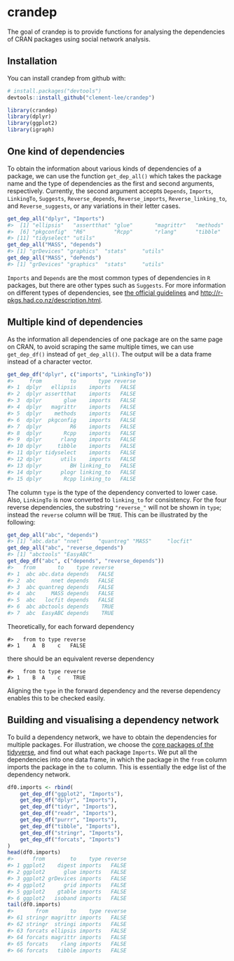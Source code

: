 
<!-- README.md is generated from README.Rmd. Please edit that file -->
crandep
=======

<!-- badges: start -->
<!-- badges: end -->
The goal of crandep is to provide functions for analysing the dependencies of CRAN packages using social network analysis.

Installation
------------

You can install crandep from github with:

``` r
# install.packages("devtools")
devtools::install_github("clement-lee/crandep")
```

``` r
library(crandep)
library(dplyr)
library(ggplot2)
library(igraph)
```

One kind of dependencies
------------------------

To obtain the information about various kinds of dependencies of a package, we can use the function `get_dep_all()` which takes the package name and the type of dependencies as the first and second arguments, respectively. Currently, the second argument accepts `Depends`, `Imports`, `LinkingTo`, `Suggests`, `Reverse_depends`, `Reverse_imports`, `Reverse_linking_to`, and `Reverse_suggests`, or any variations in their letter cases.

``` r
get_dep_all("dplyr", "Imports")
#>  [1] "ellipsis"   "assertthat" "glue"       "magrittr"   "methods"   
#>  [6] "pkgconfig"  "R6"         "Rcpp"       "rlang"      "tibble"    
#> [11] "tidyselect" "utils"
get_dep_all("MASS", "depends")
#> [1] "grDevices" "graphics"  "stats"     "utils"
get_dep_all("MASS", "dePends")
#> [1] "grDevices" "graphics"  "stats"     "utils"
```

`Imports` and `Depends` are the most common types of dependencies in `R` packages, but there are other types such as `Suggests`. For more information on different types of dependencies, see [the official guidelines](https://cran.r-project.org/doc/manuals/r-release/R-exts.html#Package-Dependencies) and <http://r-pkgs.had.co.nz/description.html>.

Multiple kind of dependencies
-----------------------------

As the information all dependencies of one package are on the same page on CRAN, to avoid scraping the same multiple times, we can use `get_dep_df()` instead of `get_dep_all()`. The output will be a data frame instead of a character vector.

``` r
get_dep_df("dplyr", c("imports", "LinkingTo"))
#>     from         to       type reverse
#> 1  dplyr   ellipsis    imports   FALSE
#> 2  dplyr assertthat    imports   FALSE
#> 3  dplyr       glue    imports   FALSE
#> 4  dplyr   magrittr    imports   FALSE
#> 5  dplyr    methods    imports   FALSE
#> 6  dplyr  pkgconfig    imports   FALSE
#> 7  dplyr         R6    imports   FALSE
#> 8  dplyr       Rcpp    imports   FALSE
#> 9  dplyr      rlang    imports   FALSE
#> 10 dplyr     tibble    imports   FALSE
#> 11 dplyr tidyselect    imports   FALSE
#> 12 dplyr      utils    imports   FALSE
#> 13 dplyr         BH linking_to   FALSE
#> 14 dplyr      plogr linking_to   FALSE
#> 15 dplyr       Rcpp linking_to   FALSE
```

The column `type` is the type of the dependency converted to lower case. Also, `LinkingTo` is now converted to `linking_to` for consistency. For the four reverse dependencies, the substring `"reverse_"` will not be shown in `type`; instead the `reverse` column will be `TRUE`. This can be illustrated by the following:

``` r
get_dep_all("abc", "depends")
#> [1] "abc.data" "nnet"     "quantreg" "MASS"     "locfit"
get_dep_all("abc", "reverse_depends")
#> [1] "abctools" "EasyABC"
get_dep_df("abc", c("depends", "reverse_depends"))
#>   from       to    type reverse
#> 1  abc abc.data depends   FALSE
#> 2  abc     nnet depends   FALSE
#> 3  abc quantreg depends   FALSE
#> 4  abc     MASS depends   FALSE
#> 5  abc   locfit depends   FALSE
#> 6  abc abctools depends    TRUE
#> 7  abc  EasyABC depends    TRUE
```

Theoretically, for each forward dependency

    #>   from to type reverse
    #> 1    A  B    c   FALSE

there should be an equivalent reverse dependency

    #>   from to type reverse
    #> 1    B  A    c    TRUE

Aligning the `type` in the forward dependency and the reverse dependency enables this to be checked easily.

Building and visualising a dependency network
---------------------------------------------

To build a dependency network, we have to obtain the dependencies for multiple packages. For illustration, we choose the [core packages of the tidyverse](https://www.tidyverse.org/packages/), and find out what each package `Imports`. We put all the dependencies into one data frame, in which the package in the `from` column imports the package in the `to` column. This is essentially the edge list of the dependency network.

``` r
df0.imports <- rbind(
    get_dep_df("ggplot2", "Imports"),
    get_dep_df("dplyr", "Imports"),
    get_dep_df("tidyr", "Imports"),
    get_dep_df("readr", "Imports"),
    get_dep_df("purrr", "Imports"),
    get_dep_df("tibble", "Imports"),
    get_dep_df("stringr", "Imports"),
    get_dep_df("forcats", "Imports")
)
head(df0.imports)
#>      from        to    type reverse
#> 1 ggplot2    digest imports   FALSE
#> 2 ggplot2      glue imports   FALSE
#> 3 ggplot2 grDevices imports   FALSE
#> 4 ggplot2      grid imports   FALSE
#> 5 ggplot2    gtable imports   FALSE
#> 6 ggplot2   isoband imports   FALSE
tail(df0.imports)
#>       from       to    type reverse
#> 61 stringr magrittr imports   FALSE
#> 62 stringr  stringi imports   FALSE
#> 63 forcats ellipsis imports   FALSE
#> 64 forcats magrittr imports   FALSE
#> 65 forcats    rlang imports   FALSE
#> 66 forcats   tibble imports   FALSE
```
